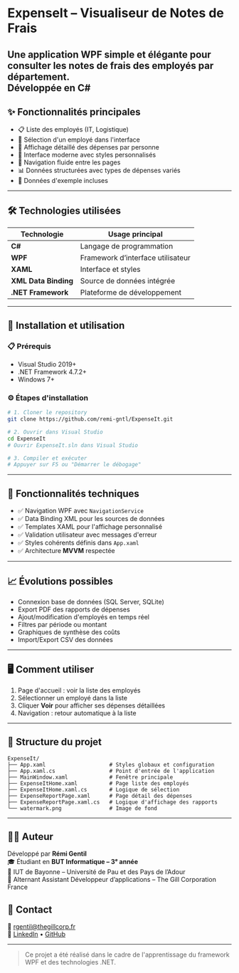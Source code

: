 # ExpenseIt – Visualiseur de Notes de Frais

Une application **WPF** simple et élégante pour consulter les notes de frais des employés par département.  
Développée en **C#**
---

## ✨ Fonctionnalités principales

- 📋 Liste des employés (IT, Logistique)  
- 👤 Sélection d'un employé dans l'interface  
- 💸 Affichage détaillé des dépenses par personne  
- 🎨 Interface moderne avec styles personnalisés  
- 🔄 Navigation fluide entre les pages  
- 📊 Données structurées avec types de dépenses variés  
- 👥 Données d'exemple incluses  

---

## 🛠️ Technologies utilisées

| Technologie   | Usage principal |
|---------------|-----------------|
| **C#**        | Langage de programmation |
| **WPF**       | Framework d’interface utilisateur |
| **XAML**      | Interface et styles |
| **XML Data Binding** | Source de données intégrée |
| **.NET Framework**   | Plateforme de développement |

---

## 🚀 Installation et utilisation

### 📋 Prérequis
- Visual Studio 2019+  
- .NET Framework 4.7.2+  
- Windows 7+  

### ⚙️ Étapes d'installation
```bash
# 1. Cloner le repository
git clone https://github.com/remi-gntl/ExpenseIt.git

# 2. Ouvrir dans Visual Studio
cd ExpenseIt
# Ouvrir ExpenseIt.sln dans Visual Studio

# 3. Compiler et exécuter
# Appuyer sur F5 ou "Démarrer le débogage"
```


---

## 🎨 Fonctionnalités techniques

- ✅ Navigation WPF avec `NavigationService`  
- ✅ Data Binding XML pour les sources de données  
- ✅ Templates XAML pour l'affichage personnalisé  
- ✅ Validation utilisateur avec messages d'erreur  
- ✅ Styles cohérents définis dans `App.xaml`  
- ✅ Architecture **MVVM** respectée  

---

## 📈 Évolutions possibles

- Connexion base de données (SQL Server, SQLite)  
- Export PDF des rapports de dépenses  
- Ajout/modification d'employés en temps réel  
- Filtres par période ou montant  
- Graphiques de synthèse des coûts  
- Import/Export CSV des données  

---

## 🖥️ Comment utiliser
1. Page d'accueil : voir la liste des employés  
2. Sélectionner un employé dans la liste  
3. Cliquer **Voir** pour afficher ses dépenses détaillées  
4. Navigation : retour automatique à la liste  

---

## 📁 Structure du projet

```plaintext
ExpenseIt/
├── App.xaml                    # Styles globaux et configuration
├── App.xaml.cs                 # Point d'entrée de l'application
├── MainWindow.xaml             # Fenêtre principale
├── ExpenseItHome.xaml          # Page liste des employés
├── ExpenseItHome.xaml.cs       # Logique de sélection
├── ExpenseReportPage.xaml      # Page détail des dépenses
├── ExpenseReportPage.xaml.cs   # Logique d'affichage des rapports
└── watermark.png               # Image de fond
```

---

## 👨‍💻 Auteur

Développé par **Rémi Gentil**  
🎓 Étudiant en **BUT Informatique – 3ᵉ année**  
📍 IUT de Bayonne – Université de Pau et des Pays de l’Adour  
💼 Alternant Assistant Développeur d’applications – The Gill Corporation France


## 📩 Contact

📧 [rgentil@thegillcorp.fr](mailto:rgentil@thegillcorp.fr)  
🔗 [LinkedIn](https://www.linkedin.com/in/remi-gentil) • [GitHub](https://github.com/remi-gntl)

---

> Ce projet a été réalisé dans le cadre de l'apprentissage du framework WPF et des technologies .NET.
